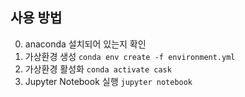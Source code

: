 ## 사용 방법

0. anaconda 설치되어 있는지 확인
1. 가상환경 생성 `conda env create -f environment.yml`
2. 가상환경 활성화 `conda activate cask`
3. Jupyter Notebook 실행 `jupyter notebook`
